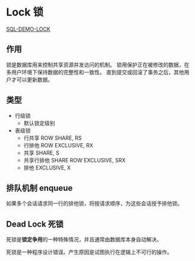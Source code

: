 # Lock 锁

[SQL-DEMO-LOCK](../../sql_demo/dev/dml/lock.sql)

## 作用

锁是数据库用来控制共享资源并发访问的机制。
锁用保护正在被修改的数据，在多用户环境下保持数据的完整性和一致性。
直到提交或回滚了事务之后，其他用户才可以更新数据。


## 类型

- 行级锁
  - 默认锁定级别
- 表级锁
  - 行共享 ROW SHARE, RS
  - 行排他 ROW EXCLUSIVE, RX
  - 共享 SHARE, S
  - 共享行排他 SHARE ROW EXCLUSIVE, SRX
  - 排他 EXCLUSIVE, X


## 排队机制 enqueue

如果多个会话请求同一行的排他锁，将按请求顺序，为这些会话授予排他锁。


## Dead Lock 死锁

死锁是**锁定争用**的一种特殊情况，并且通常由数据库本身自动解决。

死锁是一种程序设计错误。产生原因是试图执行在逻辑上不可行的操作。

